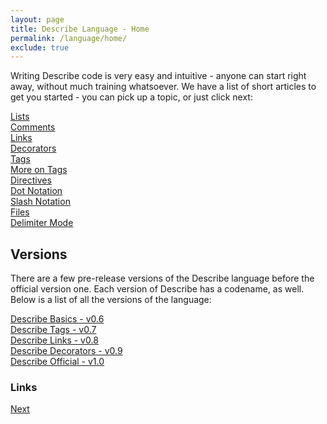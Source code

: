 ```yaml
---
layout: page
title: Describe Language - Home
permalink: /language/home/
exclude: true
---
```

Writing Describe code is very easy and intuitive - anyone can start right away, without much training whatsoever. We have a list of short articles to get you started - you can pick up a topic, or just click next:<br>

[Lists](/DescribeDocumentation/language/lists)<br>
[Comments](/DescribeDocumentation/language/comments)<br>
[Links](/DescribeDocumentation/language/links)<br>
[Decorators](/DescribeDocumentation/language/decorators)<br>
[Tags](/DescribeDocumentation/language/tags)<br>
[More on Tags](/DescribeDocumentation/language/tagging)<br>
[Directives](/DescribeDocumentation/language/directives)<br>
[Dot Notation](/DescribeDocumentation/language/dot-notation)<br>
[Slash Notation](/DescribeDocumentation/language/slash-notation)<br>
[Files](/DescribeDocumentation/language/file-names)<br>
[Delimiter Mode](/DescribeDocumentation/language/delimiter-mode)
 
## Versions

There are a few pre-release versions of the Describe language before the official version one. Each version of Describe has a codename, as well. Below is a list of all the versions of the language:<br>

[Describe Basics - v0.6](/DescribeDocumentation/language/v06)<br>
[Describe Tags - v0.7](/DescribeDocumentation/language/v07)<br>
[Describe Links - v0.8](/DescribeDocumentation/language/v08)<br>
[Describe Decorators - v0.9](/DescribeDocumentation/language/v09)<br>
[Describe Official - v1.0](/DescribeDocumentation/language/v10)<br>

### Links
[Next](/DescribeDocumentation/language/lists)

